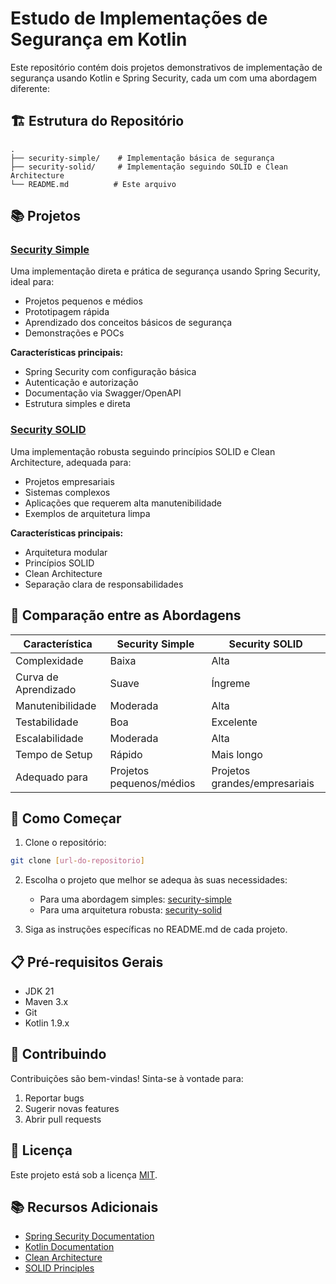 # Estudo de Implementações de Segurança em Kotlin

Este repositório contém dois projetos demonstrativos de implementação de segurança usando Kotlin e Spring Security, cada um com uma abordagem diferente:

## 🏗️ Estrutura do Repositório

```
.
├── security-simple/    # Implementação básica de segurança
├── security-solid/     # Implementação seguindo SOLID e Clean Architecture
└── README.md          # Este arquivo
```

## 📚 Projetos

### [Security Simple](./security-simple)

Uma implementação direta e prática de segurança usando Spring Security, ideal para:
- Projetos pequenos e médios
- Prototipagem rápida
- Aprendizado dos conceitos básicos de segurança
- Demonstrações e POCs

**Características principais:**
- Spring Security com configuração básica
- Autenticação e autorização
- Documentação via Swagger/OpenAPI
- Estrutura simples e direta

### [Security SOLID](./security-solid)

Uma implementação robusta seguindo princípios SOLID e Clean Architecture, adequada para:
- Projetos empresariais
- Sistemas complexos
- Aplicações que requerem alta manutenibilidade
- Exemplos de arquitetura limpa

**Características principais:**
- Arquitetura modular
- Princípios SOLID
- Clean Architecture
- Separação clara de responsabilidades

## 🔄 Comparação entre as Abordagens

| Característica          | Security Simple | Security SOLID |
|------------------------|-----------------|----------------|
| Complexidade           | Baixa           | Alta           |
| Curva de Aprendizado   | Suave          | Íngreme        |
| Manutenibilidade       | Moderada        | Alta           |
| Testabilidade          | Boa            | Excelente      |
| Escalabilidade         | Moderada        | Alta           |
| Tempo de Setup         | Rápido         | Mais longo     |
| Adequado para         | Projetos pequenos/médios | Projetos grandes/empresariais |

## 🚀 Como Começar

1. Clone o repositório:
```bash
git clone [url-do-repositorio]
```

2. Escolha o projeto que melhor se adequa às suas necessidades:
   - Para uma abordagem simples: [security-simple](./security-simple)
   - Para uma arquitetura robusta: [security-solid](./security-solid)

3. Siga as instruções específicas no README.md de cada projeto.

## 📋 Pré-requisitos Gerais

- JDK 21
- Maven 3.x
- Git
- Kotlin 1.9.x

## 🤝 Contribuindo

Contribuições são bem-vindas! Sinta-se à vontade para:

1. Reportar bugs
2. Sugerir novas features
3. Abrir pull requests

## 📝 Licença

Este projeto está sob a licença [MIT](LICENSE).

## 📚 Recursos Adicionais

- [Spring Security Documentation](https://docs.spring.io/spring-security/reference/index.html)
- [Kotlin Documentation](https://kotlinlang.org/docs/home.html)
- [Clean Architecture](https://blog.cleancoder.com/uncle-bob/2012/08/13/the-clean-architecture.html)
- [SOLID Principles](https://web.archive.org/web/20150906155800/http://www.objectmentor.com/resources/articles/Principles_and_Patterns.pdf) 